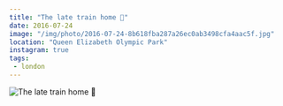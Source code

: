 ```yaml
---
title: "The late train home 🔴"
date: 2016-07-24
image: "/img/photo/2016-07-24-8b618fba287a26ec0ab3498cfa4aac5f.jpg"
location: "Queen Elizabeth Olympic Park"
instagram: true
tags:
 - london
---
```


![The late train home 🔴](/img/photo/2016-07-24-8b618fba287a26ec0ab3498cfa4aac5f.jpg)
